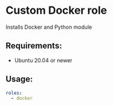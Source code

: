 # Custom Docker role

Installs Docker and Python module

## Requirements:

- Ubuntu 20.04 or newer

## Usage:

```yaml
roles:
  - docker
```
